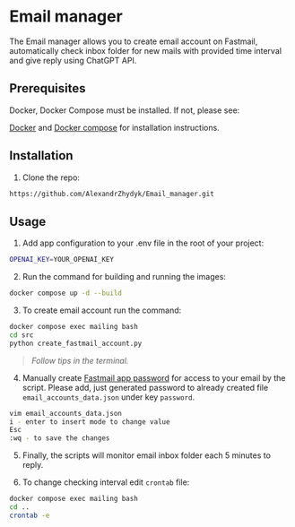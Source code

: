 # Email manager

The Email manager allows you to create email account on Fastmail,
automatically check inbox folder for new mails with provided time interval and
give reply using ChatGPT API.

## Prerequisites

Docker, Docker Compose must be installed.
If not, please see:

[Docker](https://docs.docker.com/engine/install/) and
[Docker compose](https://www.digitalocean.com/community/tutorials/how-to-install-and-use-docker-compose-on-ubuntu-22-04)
for installation instructions.


## Installation

1. Clone the repo:
```sh
https://github.com/AlexandrZhydyk/Email_manager.git
```

## Usage
1. Add app configuration to your .env file in the root of your project:
```sh
OPENAI_KEY=YOUR_OPENAI_KEY
```

2. Run the command for building and running the images:
```sh
docker compose up -d --build
```

3. To create email account run the command:
```sh
docker compose exec mailing bash
cd src
python create_fastmail_account.py
```
> *Follow tips in the terminal.*

4. Manually create [Fastmail app password](https://www.fastmail.help/hc/en-us/articles/360058752854) for access to your email by the script.
Please add, just generated password to already created file `email_accounts_data.json` under key `password`.
```sh
vim email_accounts_data.json
i - enter to insert mode to change value
Esc
:wq - to save the changes
```
5. Finally, the scripts will monitor email inbox folder each 5 minutes to reply.

  
6. To change checking interval edit `crontab` file:
```sh
docker compose exec mailing bash
cd ..
crontab -e
```

